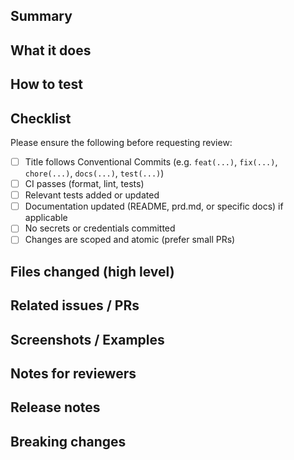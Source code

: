 ## Summary

<!--
Provide a concise summary of the change in one or two sentences.
Example: "feat(game): add flight-guess scoring"
-->

## What it does

<!--
Describe what this PR changes and why. Keep to the point.
If this is a bugfix, explain the bug and the fix. If it's a feature, describe the behavior.
-->

## How to test

<!--
List step-by-step instructions for verifying the change locally.
Include commands to run (build/test/lint) and any environment variables needed.
Example:
1. `cp .env.example .env.local` and set needed values
2. `npm ci`
3. `npm test`
4. `npm run dev` and visit http://localhost:5173
-->

## Checklist

Please ensure the following before requesting review:

- [ ] Title follows Conventional Commits (e.g. `feat(...)`, `fix(...)`, `chore(...)`, `docs(...)`, `test(...)`)
- [ ] CI passes (format, lint, tests)
- [ ] Relevant tests added or updated
- [ ] Documentation updated (README, prd.md, or specific docs) if applicable
- [ ] No secrets or credentials committed
- [ ] Changes are scoped and atomic (prefer small PRs)

## Files changed (high level)

<!--
Add a short summary of important files changed and why.
Example:
- `src/server/index.js` — improved port fallback handling
- `tests/integration/server.integration.test.js` — added integration coverage for static + API
-->

## Related issues / PRs

<!--
List any related issue numbers or PR IDs.
Example: Fixes #123
-->

## Screenshots / Examples

<!--
Paste screenshots, logs, or example output when relevant.
-->

## Notes for reviewers

<!--
Point reviewers to the most important parts to check, potential pitfalls, and
areas where you'd like specific feedback.
-->

## Release notes

<!--
Optional: add a short note that can be used in release changelog.
Keep it short and user-facing.
-->

## Breaking changes

<!--
If this PR introduces breaking changes, describe them here and provide migration steps.
If none, write "None".
-->